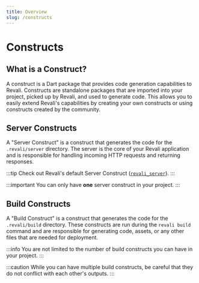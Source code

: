 ```yaml
---
title: Overview
slug: /constructs
---
```


# Constructs

## What is a Construct?

A construct is a Dart package that provides code generation capabilities to Revali. Constructs are standalone packages that are imported into your project, picked up by Revali, and used to generate code. This allows you to easily extend Revali's capabilities by creating your own constructs or using constructs created by the community.

## Server Constructs

A "Server Construct" is a construct that generates the code for the `.revali/server` directory. The server is the core of your Revali application and is responsible for handling incoming HTTP requests and returning responses.

:::tip
Check out Revali's default Server Construct ([`revali_server`](/constructs/revali_server)).
:::

:::important
You can only have **one** server construct in your project.
:::

## Build Constructs

A "Build Construct" is a construct that generates the code for the `.revali/build` directory. These constructs are run during the `revali build` command and are responsible for generating code, assets, or any other files that are needed for deployment.

:::info
You are not limited to the number of build constructs you can have in your project.
:::

:::caution
While you can have multiple build constructs, be careful that they do not conflict with each other's outputs.
:::
